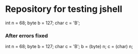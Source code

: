 # Repository for testing jshell

int n = 68;
byte b = 127;
char c = 'B';

### After errors fixed

int n = 68;
byte b = 127;
char c = 'B';
b = (byte) n;
c = (char) n; 